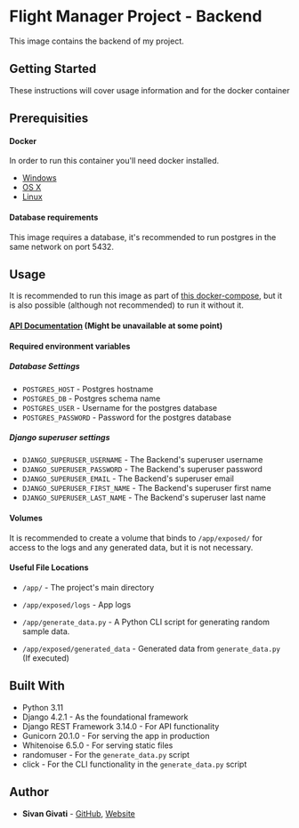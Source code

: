 # Flight Manager Project - Backend

This image contains the backend of my project. 

## Getting Started

These instructions will cover usage information and for the docker container 

## Prerequisities

#### Docker
In order to run this container you'll need docker installed.

* [Windows](https://docs.docker.com/windows/started)
* [OS X](https://docs.docker.com/mac/started/)
* [Linux](https://docs.docker.com/linux/started/)

#### Database requirements

This image requires a database, it's recommended to run postgres in the same network on port 5432.

## Usage

It is recommended to run this image as part of [this docker-compose](https://github.com/SiVGiV/FlightProject/blob/b07030804af6e818783ecc9a5074f65708b4f17b/docker-compose.yml), but it is also possible (although not recommended) to run it without it.

#### [API Documentation](http://sivgiv.com/) (Might be unavailable at some point)

#### Required environment variables

##### Database Settings
* `POSTGRES_HOST` - Postgres hostname
* `POSTGRES_DB` - Postgres schema name
* `POSTGRES_USER` - Username for the postgres database
* `POSTGRES_PASSWORD` - Password for the postgres database

##### Django superuser settings
* `DJANGO_SUPERUSER_USERNAME` - The Backend's superuser username
* `DJANGO_SUPERUSER_PASSWORD` -  The Backend's superuser password
* `DJANGO_SUPERUSER_EMAIL` -  The Backend's superuser email
* `DJANGO_SUPERUSER_FIRST_NAME` -  The Backend's superuser first name
* `DJANGO_SUPERUSER_LAST_NAME` -  The Backend's superuser last name

#### Volumes
It is recommended to create a volume that binds to `/app/exposed/` for access to the logs and any generated data, but it is not necessary.

#### Useful File Locations

* `/app/` - The project's main directory

* `/app/exposed/logs` - App logs
  
* `/app/generate_data.py` - A Python CLI script for generating random sample data.

* `/app/exposed/generated_data` - Generated data from `generate_data.py` (If executed)

## Built With

* Python 3.11
* Django 4.2.1 - As the foundational framework
* Django REST Framework 3.14.0 - For API functionality
* Gunicorn 20.1.0 - For serving the app in production
* Whitenoise 6.5.0 - For serving static files
* randomuser - For the `generate_data.py` script
* click - For the CLI functionality in the `generate_data.py` script


## Author

* **Sivan Givati** - [GitHub](https://github.com/sivgiv), [Website](https://sivgiv.com/)
